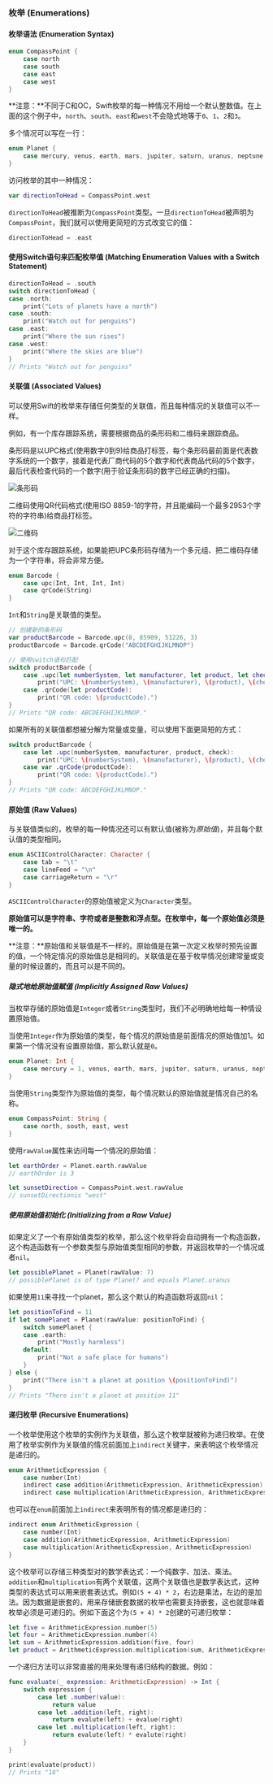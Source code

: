 ### 枚举 (Enumerations)

#### 枚举语法 (Enumeration Syntax)

```swift
enum CompassPoint {
    case north
    case south
    case east
    case west
}
```

**注意：**不同于C和OC，Swift枚举的每一种情况不用给一个默认整数值。在上面的这个例子中，`north`、`south`、`east`和`west`不会隐式地等于`0`、`1`、`2`和`3`。

多个情况可以写在一行：

```swift
enum Planet {
    case mercury, venus, earth, mars, jupiter, saturn, uranus, neptune
}
```

访问枚举的其中一种情况：

```swift
var directionToHead = CompassPoint.west
```

`directionToHead`被推断为`CompassPoint`类型。一旦`directionToHead`被声明为`CompassPoint`，我们就可以使用更简短的方式改变它的值：

```swift
directionToHead = .east
```

#### 使用Switch语句来匹配枚举值 (Matching Enumeration Values with a Switch Statement)

```swift
directionToHead = .south
switch directionToHead {
case .north:
    print("Lots of planets have a north")
case .south:
    print("Watch out for penguins")
case .east:
    print("Where the sun rises")
case .west:
    print("Where the skies are blue")
}
// Prints "Watch out for penguins"
```

#### 关联值 (Associated Values)

可以使用Swift的枚举来存储任何类型的关联值，而且每种情况的关联值可以不一样。

例如，有一个库存跟踪系统，需要根据商品的条形码和二维码来跟踪商品。

条形码是以UPC格式(使用数字0到9)给商品打标签，每个条形码最前面是代表数字系统的一个数字，接着是代表厂商代码的5个数字和代表商品代码的5个数字，最后代表检查代码的一个数字(用于验证条形码的数字已经正确的扫描)。

![条形码](http://upload-images.jianshu.io/upload_images/2057254-4b2dae49c2ad48cd.png?imageMogr2/auto-orient/strip%7CimageView2/2/w/1240)

二维码使用QR代码格式(使用ISO 8859-1的字符，并且能编码一个最多2953个字符的字符串)给商品打标签。

![二维码](http://upload-images.jianshu.io/upload_images/2057254-616a5de1b1fdea07.png?imageMogr2/auto-orient/strip%7CimageView2/2/w/1240)

对于这个库存跟踪系统，如果能把UPC条形码存储为一个多元组、把二维码存储为一个字符串，将会非常方便。

```swift
enum Barcode {
	case upc(Int, Int, Int, Int)
	case qrCode(String)
}
```

`Int`和`String`是关联值的类型。

```swift
// 创建新的条形码
var productBarcode = Barcode.upc(8, 85909, 51226, 3)
productBarcode = Barcode.qrCode("ABCDEFGHIJKLMNOP")

// 使用switch语句匹配
switch productBarcode {
	case .upc(let numberSystem, let manufacturer, let product, let check):
		print("UPC: \(numberSystem), \(manufacturer), \(product), \(check).")
	case .qrCode(let productCode):
		print("QR code: \(productCode).")
}
// Prints "QR code: ABCDEFGHIJKLMNOP."
```

如果所有的关联值都想被分解为常量或变量，可以使用下面更简短的方式：

```swift
switch productBarcode {
	case let .upc(numberSystem, manufacturer, product, check):
		print("UPC: \(numberSystem), \(manufacturer), \(product), \(check).")
	case var .qrCode(productCode):
		print("QR code: \(productCode).")
}
// Prints "QR code: ABCDEFGHIJKLMNOP."
```

#### 原始值 (Raw Values)

与关联值类似的，枚举的每一种情况还可以有默认值(被称为*原始值*)，并且每个默认值的类型相同。

```swift
enum ASCIIControlCharacter: Character {
    case tab = "\t"
    case lineFeed = "\n"
    case carriageReturn = "\r"
}
```

`ASCIIControlCharacter`的原始值被定义为`Character`类型。

**原始值可以是字符串、字符或者是整数和浮点型。在枚举中，每一个原始值必须是唯一的。**

**注意：**原始值和关联值是不一样的。原始值是在第一次定义枚举时预先设置的值，一个特定情况的原始值总是相同的。关联值是在基于枚举情况创建常量或变量的时候设置的，而且可以是不同的。

##### 隐式地给原始值赋值 (Implicitly Assigned Raw Values)

当枚举存储的原始值是`Integer`或者`String`类型时，我们不必明确地给每一种情设置原始值。

当使用`Integer`作为原始值的类型，每个情况的原始值是前面情况的原始值加1。如果第一个情况没有设置原始值，那么默认就是`0`。

```swift
enum Planet: Int {
    case mercury = 1, venus, earth, mars, jupiter, saturn, uranus, neptune
}
```

当使用`String`类型作为原始值的类型，每个情况默认的原始值就是情况自己的名称。

```swift
enum CompassPoint: String {
    case north, south, east, west
}
```

使用`rawValue`属性来访问每一个情况的原始值：

```swift
let earthOrder = Planet.earth.rawValue
// earthOrder is 3

let sunsetDirection = CompassPoint.west.rawValue
// sunsetDirectionis "west"
```

##### 使用原始值初始化 (Initializing from a Raw Value)

如果定义了一个有原始值类型的枚举，那么这个枚举将会自动拥有一个构造函数，这个构造函数有一个参数类型与原始值类型相同的参数，并返回枚举的一个情况或者`nil`。

```swift
let possiblePlanet = Planet(rawValue: 7)
// possiblePlanet is of type Planet? and equals Planet.uranus
```

如果使用`11`来寻找一个planet，那么这个默认的构造函数将返回`nil`：

```swift
let positionToFind = 11
if let somePlanet = Planet(rawValue: positionToFind) {
    switch somePlanet {
    case .earth:
        print("Mostly harmless")
    default:
        print("Not a safe place for humans")
    }
} else {
    print("There isn't a planet at position \(positionToFind)")
}
// Prints "There isn't a planet at position 11"
```

#### 递归枚举 (Recursive Enumerations)

一个枚举使用这个枚举的实例作为关联值，那么这个枚举就被称为递归枚举。在使用了枚举实例作为关联值的情况前面加上`indirect`关键字，来表明这个枚举情况是递归的。

```swift
enum ArithmeticExpression {
    case number(Int)
    indirect case addition(ArithmeticExpression, ArithmeticExpression)
    indirect case multiplication(ArithmeticExpression, ArithmeticExpression)
```

也可以在`enum`前面加上`indirect`来表明所有的情况都是递归的：

```swift
indirect enum ArithmeticExpression {
	case number(Int)
    case addition(ArithmeticExpression, ArithmeticExpression)
    case multiplication(ArithmeticExpression, ArithmeticExpression)
}
```

这个枚举可以存储三种类型对的数学表达式：一个纯数字、加法、乘法。`addition`和`multiplication`有两个关联值，这两个关联值也是数学表达式，这种类型的表达式可以用来嵌套表达式。例如`(5 + 4) * 2`，右边是乘法，左边的是加法。因为数据是嵌套的，用来存储嵌套数据的枚举也需要支持嵌套，这也就意味着枚举必须是可递归的。例如下面这个为`(5 + 4) * 2`创建的可递归枚举：

```swift
let five = ArithmeticExpression.number(5)
let four = ArithmeticExpression.number(4)
let sum = ArithmeticExpression.addition(five, four)
let product = ArithmeticExpression.multiplication(sum, ArithmeticExpression.numaber(2))
```

一个递归方法可以非常直接的用来处理有递归结构的数据。例如：

```swift
func evaluate(_ expression: ArithmeticExpression) -> Int {
	switch expression {
		case let .number(value):
			return value
		case let .addition(left, right):
			return evalute(left) + evalue(right)
		case let .multiplication(left, right):
			return evalute(left) * evalute(right)
	}
}

print(evaluate(product))
// Prints "18"
```
